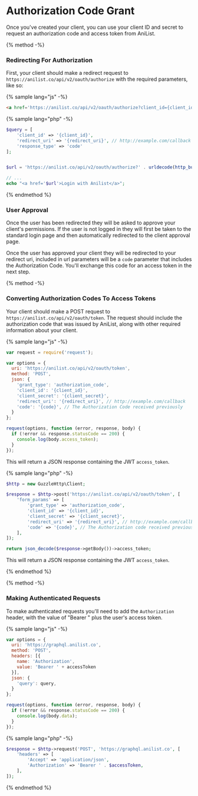 # Authorization Code Grant

Once you've created your client, you can use your client ID and secret to request an authorization code and access token from AniList.


{% method -%}
### Redirecting For Authorization

First, your client should make a redirect request to `https://anilist.co/api/v2/oauth/authorize` with the required parameters, like so:

{% sample lang="js" -%}
```html
<a href='https://anilist.co/api/v2/oauth/authorize?client_id={client_id}&redirect_uri={redirect_uri}&response_type=code'>Login with AniList</a>
```

{% sample lang="php" -%}
```php
$query = [
    'client_id' => '{client_id}',
    'redirect_uri' => '{redirect_uri}', // http://example.com/callback
    'response_type' => 'code'    
];


$url = 'https://anilist.co/api/v2/oauth/authorize?' . urldecode(http_build_query($query));

// ...
echo "<a href='$url'>Login with Anilist</a>";
```

{% endmethod %}

### User Approval
Once the user has been redirected they will be asked to approve your client's permissions. 
If the user is not logged in they will first be taken to the standard login page and then automatically redirected to the client approval page.

Once the user has approved your client they will be redirected to your redirect uri, included in url parameters will be a `code` parameter that includes the Authorization Code. 
You'll exchange this code for an access token in the next step.

{% method -%}
### Converting Authorization Codes To Access Tokens
Your client should make a POST request to `https://anilist.co/api/v2/oauth/token`. 
The request should include the authorization code that was issued by AniList, along with other required information about your client.

{% sample lang="js" -%}
```js
var request = require('request');

var options = {
  uri: 'https://anilist.co/api/v2/oauth/token',
  method: 'POST',
  json: {
    'grant_type': 'authorization_code',
    'client_id': '{client_id}',
    'client_secret': '{client_secret}',
    'redirect_uri': '{redirect_uri}', // http://example.com/callback
    'code': '{code}', // The Authorization Code received previously
  }
};

request(options, function (error, response, body) {
  if (!error && response.statusCode == 200) {
    console.log(body.access_token);
  }
});
```
This will return a JSON response containing the JWT `access_token`.


{% sample lang="php" -%}
```php
$http = new GuzzleHttp\Client;

$response = $http->post('https://anilist.co/api/v2/oauth/token', [
    'form_params' => [
        'grant_type' => 'authorization_code',
        'client_id' => '{client_id}',
        'client_secret' => '{client_secret}',
        'redirect_uri' => '{redirect_uri}', // http://example.com/callback
        'code' => '{code}', // The Authorization code received previously
    ],
]);

return json_decode($response->getBody())->access_token;
```

This will return a JSON response containing the JWT `access_token`.

{% endmethod %}

{% method -%}

### Making Authenticated Requests

To make authenticated requests you'll need to add the `Authorization` header, with the value of "Bearer " plus the user's access token.


{% sample lang="js" -%}
```js
var options = {
  uri: 'https://graphql.anilist.co',
  method: 'POST',
  headers: [{
    name: 'Authorization',
    value: 'Bearer ' + accessToken
  }],
  json: {
    'query': query,
  }
};

request(options, function (error, response, body) {
  if (!error && response.statusCode == 200) {
    console.log(body.data);
  }
});
```

{% sample lang="php" -%}
```php
$response = $http->request('POST', 'https://graphql.anilist.co', [
    'headers' => [
        'Accept' => 'application/json',
        'Authorization' => 'Bearer ' . $accessToken,
    ],
]);
```
{% endmethod %}



